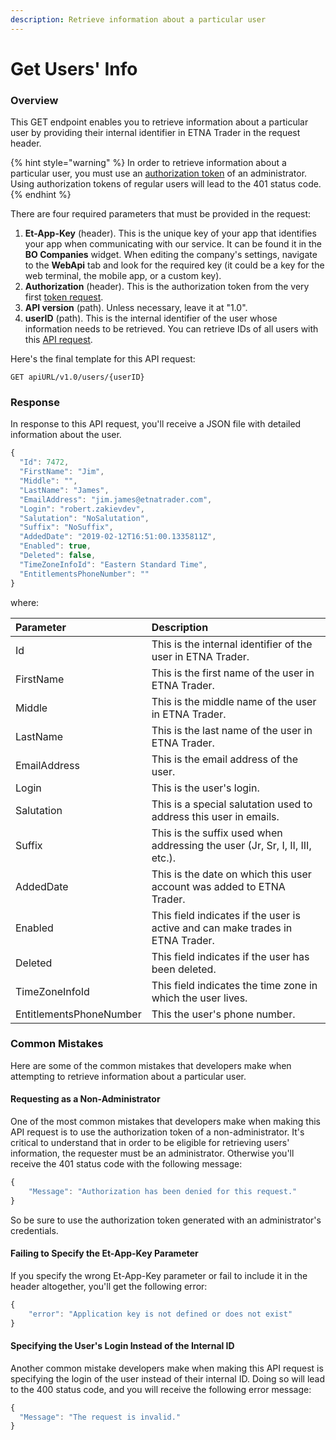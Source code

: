 ```yaml
---
description: Retrieve information about a particular user
---
```


# Get Users' Info

### Overview

This GET endpoint enables you to retrieve information about a particular user by providing their internal identifier in ETNA Trader in the request header.

{% hint style="warning" %}
In order to retrieve information about a particular user, you must use an [authorization token](../authentication/) of an administrator. Using authorization tokens of regular users will lead to the 401 status code.
{% endhint %}

There are four required parameters that must be provided in the request:

1. **Et-App-Key** \(header\). This is the unique key of your app that identifies your app when communicating with our service. It can be found it in the **BO Companies** widget. When editing the company's settings, navigate to the **WebApi** tab and look for the required key \(it could be a key for the web terminal, the mobile app, or a custom key\).
2. **Authorization** \(header\). This is the authorization token from the very first [token request](../authentication/).
3. **API version** \(path\). Unless necessary, leave it at "1.0".
4. **userID** \(path\). This is the internal identifier of the user whose information needs to be retrieved. You can retrieve IDs of all users with this [API request](list-all-users.md). 

Here's the final template for this API request:

```text
GET apiURL/v1.0/users/{userID}
```

### Response

In response to this API request, you'll receive a JSON file with detailed information about the user.

```javascript
{
  "Id": 7472,
  "FirstName": "Jim",
  "Middle": "",
  "LastName": "James",
  "EmailAddress": "jim.james@etnatrader.com",
  "Login": "robert.zakievdev",
  "Salutation": "NoSalutation",
  "Suffix": "NoSuffix",
  "AddedDate": "2019-02-12T16:51:00.1335811Z",
  "Enabled": true,
  "Deleted": false,
  "TimeZoneInfoId": "Eastern Standard Time",
  "EntitlementsPhoneNumber": ""
}
```

where:

| Parameter | Description |
| :--- | :--- |
| Id | This is the internal identifier of the user in ETNA Trader. |
| FirstName | This is the first name of the user in ETNA Trader. |
| Middle | This is the middle name of the user in ETNA Trader. |
| LastName | This is the last name of the user in ETNA Trader. |
| EmailAddress | This is the email address of the user. |
| Login | This is the user's login. |
| Salutation | This is a special salutation used to address this user in emails. |
| Suffix | This is the suffix used when addressing the user \(Jr, Sr, I, II, III, etc.\). |
| AddedDate | This is the date on which this user account was added to ETNA Trader. |
| Enabled | This field indicates if the user is active and can make trades in ETNA Trader. |
| Deleted | This field indicates if the user has been deleted. |
| TimeZoneInfoId | This field indicates the time zone in which the user lives. |
| EntitlementsPhoneNumber | This the user's phone number. |

### Common Mistakes

Here are some of the common mistakes that developers make when attempting to retrieve information about a particular user.

#### Requesting as a Non-Administrator

One of the most common mistakes that developers make when making this API request is to use the authorization token of a non-administrator. It's critical to understand that in order to be eligible for retrieving users' information, the requester must be an administrator. Otherwise you'll receive the 401 status code with the following message:

```javascript
{
    "Message": "Authorization has been denied for this request."
}
```

So be sure to use the authorization token generated with an administrator's credentials.

#### Failing to Specify the Et-App-Key Parameter

If you specify the wrong Et-App-Key parameter or fail to include it in the header altogether, you'll get the following error:

```javascript
{
    "error": "Application key is not defined or does not exist"
}
```

#### Specifying the User's Login Instead of the Internal ID

Another common mistake developers make when making this API request is specifying the login of the user instead of their internal ID. Doing so will lead to the 400 status code, and you will receive the following error message:

```javascript
{
  "Message": "The request is invalid."
}
```

